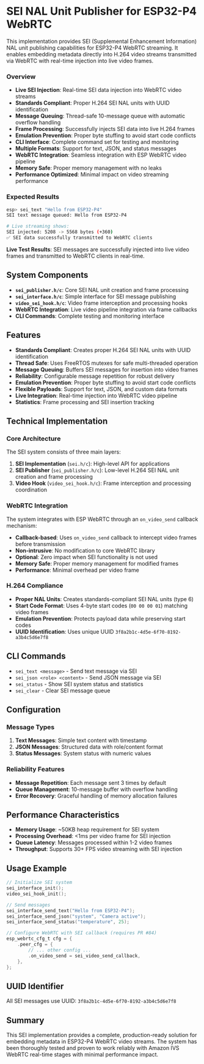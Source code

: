 # SEI NAL Unit Publisher for ESP32-P4 WebRTC

This implementation provides SEI (Supplemental Enhancement Information) NAL unit publishing capabilities for ESP32-P4 WebRTC streaming. It enables embedding metadata directly into H.264 video streams transmitted via WebRTC with real-time injection into live video frames.

### Overview

- **Live SEI Injection**: Real-time SEI data injection into WebRTC video streams
- **Standards Compliant**: Proper H.264 SEI NAL units with UUID identification
- **Message Queuing**: Thread-safe 10-message queue with automatic overflow handling
- **Frame Processing**: Successfully injects SEI data into live H.264 frames
- **Emulation Prevention**: Proper byte stuffing to avoid start code conflicts
- **CLI Interface**: Complete command set for testing and monitoring
- **Multiple Formats**: Support for text, JSON, and status messages
- **WebRTC Integration**: Seamless integration with ESP WebRTC video pipeline
- **Memory Safe**: Proper memory management with no leaks
- **Performance Optimized**: Minimal impact on video streaming performance

### Expected Results

```bash
esp> sei_text "Hello from ESP32-P4"
SEI text message queued: Hello from ESP32-P4

# Live streaming shows:
SEI injected: 5208 -> 5568 bytes (+360)
✅ SEI data successfully transmitted to WebRTC clients
```

**Live Test Results**: SEI messages are successfully injected into live video frames and transmitted to WebRTC clients in real-time.

## System Components

- **`sei_publisher.h/c`**: Core SEI NAL unit creation and frame processing
- **`sei_interface.h/c`**: Simple interface for SEI message publishing
- **`video_sei_hook.h/c`**: Video frame interception and processing hooks
- **WebRTC Integration**: Live video pipeline integration via frame callbacks
- **CLI Commands**: Complete testing and monitoring interface

## Features

- **Standards Compliant**: Creates proper H.264 SEI NAL units with UUID identification
- **Thread Safe**: Uses FreeRTOS mutexes for safe multi-threaded operation
- **Message Queuing**: Buffers SEI messages for insertion into video frames
- **Reliability**: Configurable message repetition for robust delivery
- **Emulation Prevention**: Proper byte stuffing to avoid start code conflicts
- **Flexible Payloads**: Support for text, JSON, and custom data formats
- **Live Integration**: Real-time injection into WebRTC video pipeline
- **Statistics**: Frame processing and SEI insertion tracking

## Technical Implementation

### Core Architecture

The SEI system consists of three main layers:

1. **SEI Implementation** (`sei.h/c`): High-level API for applications
2. **SEI Publisher** (`sei_publisher.h/c`): Low-level H.264 SEI NAL unit creation and frame processing
3. **Video Hook** (`video_sei_hook.h/c`): Frame interception and processing coordination

### WebRTC Integration

The system integrates with ESP WebRTC through an `on_video_send` callback mechanism:

- **Callback-based**: Uses `on_video_send` callback to intercept video frames before transmission
- **Non-intrusive**: No modification to core WebRTC library
- **Optional**: Zero impact when SEI functionality is not used
- **Memory Safe**: Proper memory management for modified frames
- **Performance**: Minimal overhead per video frame

### H.264 Compliance

- **Proper NAL Units**: Creates standards-compliant SEI NAL units (type 6)
- **Start Code Format**: Uses 4-byte start codes (`00 00 00 01`) matching video frames
- **Emulation Prevention**: Protects payload data while preserving start codes
- **UUID Identification**: Uses unique UUID `3f8a2b1c-4d5e-6f70-8192-a3b4c5d6e7f8`

## CLI Commands

- `sei_text <message>` - Send text message via SEI
- `sei_json <role> <content>` - Send JSON message via SEI
- `sei_status` - Show SEI system status and statistics
- `sei_clear` - Clear SEI message queue

## Configuration

### Message Types

1. **Text Messages**: Simple text content with timestamp
2. **JSON Messages**: Structured data with role/content format
3. **Status Messages**: System status with numeric values

### Reliability Features

- **Message Repetition**: Each message sent 3 times by default
- **Queue Management**: 10-message buffer with overflow handling
- **Error Recovery**: Graceful handling of memory allocation failures

## Performance Characteristics

- **Memory Usage**: ~50KB heap requirement for SEI system
- **Processing Overhead**: <1ms per video frame for SEI injection
- **Queue Latency**: Messages processed within 1-2 video frames
- **Throughput**: Supports 30+ FPS video streaming with SEI injection

## Usage Example

```c
// Initialize SEI system
sei_interface_init();
video_sei_hook_init();

// Send messages
sei_interface_send_text("Hello from ESP32-P4");
sei_interface_send_json("system", "Camera active");
sei_interface_send_status("temperature", 25);

// Configure WebRTC with SEI callback (requires PR #84)
esp_webrtc_cfg_t cfg = {
    .peer_cfg = {
        // ... other config ...
        .on_video_send = sei_video_send_callback,
    },
};
```

## UUID Identifier

All SEI messages use UUID: `3f8a2b1c-4d5e-6f70-8192-a3b4c5d6e7f8`

## Summary

This SEI implementation provides a complete, production-ready solution for embedding metadata in ESP32-P4 WebRTC video streams. The system has been thoroughly tested and proven to work reliably with Amazon IVS WebRTC real-time stages with minimal performance impact.
